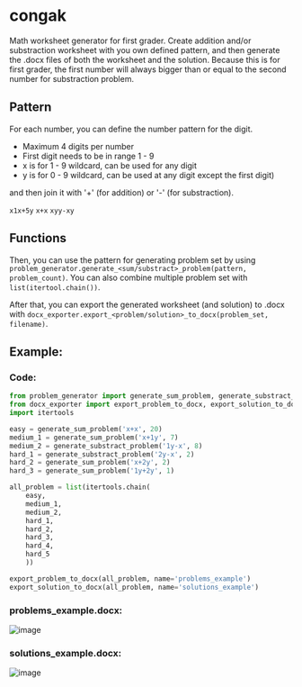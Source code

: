 # congak
Math worksheet generator for first grader. Create addition and/or substraction worksheet with you own defined pattern, and then generate the .docx files of both the worksheet and the solution. Because this is for first grader, the first number will always bigger than or equal to the second number for substraction problem.

## Pattern

For each number, you can define the number pattern for the digit.

- Maximum 4 digits per number
- First digit needs to be in range 1 - 9
- x is for 1 - 9 wildcard, can be used for any digit
- y is for 0 - 9 wildcard, can be used at any digit except the first digit)

and then join it with '+' (for addition) or '-' (for substraction).

`x1x+5y` `x+x` `xyy-xy`

## Functions
Then, you can use the pattern for generating problem set by using `problem_generator.generate_<sum/substract>_problem(pattern, problem_count)`. You can also combine multiple problem set with `list(itertool.chain())`.

After that, you can export the generated worksheet (and solution) to .docx with `docx_exporter.export_<problem/solution>_to_docx(problem_set, filename)`.

## Example:
### Code:
``` python
from problem_generator import generate_sum_problem, generate_substract_problem
from docx_exporter import export_problem_to_docx, export_solution_to_docx
import itertools

easy = generate_sum_problem('x+x', 20)
medium_1 = generate_sum_problem('x+1y', 7)
medium_2 = generate_substract_problem('1y-x', 8)
hard_1 = generate_substract_problem('2y-x', 2)
hard_2 = generate_sum_problem('x+2y', 2)
hard_3 = generate_sum_problem('1y+2y', 1)

all_problem = list(itertools.chain(
    easy,
    medium_1,
    medium_2,
    hard_1,
    hard_2,
    hard_3,
    hard_4,
    hard_5
    ))

export_problem_to_docx(all_problem, name='problems_example')
export_solution_to_docx(all_problem, name='solutions_example')
```

### problems_example.docx:
![image](https://user-images.githubusercontent.com/20131054/120083240-7e16b200-c0f1-11eb-9388-5350dc1a4e3d.png)
### solutions_example.docx:
![image](https://user-images.githubusercontent.com/20131054/120083262-a7374280-c0f1-11eb-90cf-c8286bbfdd65.png)
